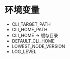 # 环境变量

- CLI_TARGET_PATH
- CLI_HOME_PATH
- CLI_HOME -> 缓存目录
- DEFAULT_CLI_HOME
- LOWEST_NODE_VERSION
- LOG_LEVEL
